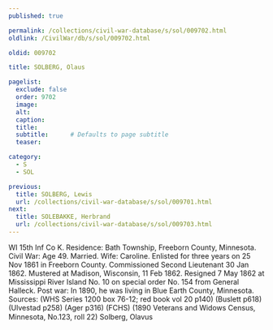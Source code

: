 ```yaml
---
published: true

permalink: /collections/civil-war-database/s/sol/009702.html
oldlink: /CivilWar/db/s/sol/009702.html

oldid: 009702

title: SOLBERG, Olaus

pagelist:
  exclude: false
  order: 9702
  image: 
  alt:
  caption:
  title:
  subtitle:      # Defaults to page subtitle
  teaser:

category: 
  - S 
  - SOL

previous:
  title: SOLBERG, Lewis
  url: /collections/civil-war-database/s/sol/009701.html  
next:
  title: SOLEBAKKE, Herbrand
  url: /collections/civil-war-database/s/sol/009703.html   
---
```

WI 15th Inf Co K. Residence: Bath Township, Freeborn County, Minnesota. Civil War: Age 49. Married. Wife: Caroline. Enlisted for three years on 25 Nov 1861 in Freeborn County. Commissioned Second Lieutenant 30 Jan 1862. Mustered at Madison, Wisconsin, 11 Feb 1862. Resigned 7 May 1862 at Mississippi River Island No. 10 on special order No. 154 from General Halleck. Post war: In 1890, he was living in Blue Earth County, Minnesota. Sources: (WHS Series 1200 box 76-12; red book vol 20 p140) (Buslett p618) (Ulvestad p258) (Ager p316) (FCHS) (1890 Veterans and Widows Census, Minnesota, No.123, roll 22) &#147;Solberg, Olavus&#148;